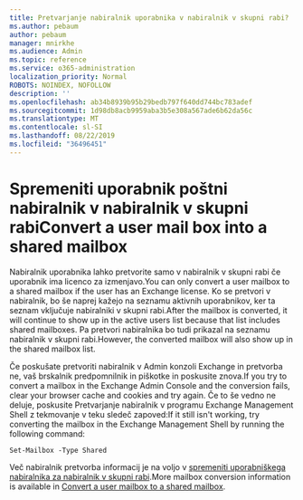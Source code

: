 ```yaml
---
title: Pretvarjanje nabiralnik uporabnika v nabiralnik v skupni rabi?
ms.author: pebaum
author: pebaum
manager: mnirkhe
ms.audience: Admin
ms.topic: reference
ms.service: o365-administration
localization_priority: Normal
ROBOTS: NOINDEX, NOFOLLOW
description: ''
ms.openlocfilehash: ab34b8939b95b29bedb797f640dd744bc783adef
ms.sourcegitcommit: 1d98db8acb9959aba3b5e308a567ade6b62da56c
ms.translationtype: MT
ms.contentlocale: sl-SI
ms.lasthandoff: 08/22/2019
ms.locfileid: "36496451"
---
```

# <a name="convert-a-user-mail-box-into-a-shared-mailbox"></a><span data-ttu-id="9cb99-102">Spremeniti uporabnik poštni nabiralnik v nabiralnik v skupni rabi</span><span class="sxs-lookup"><span data-stu-id="9cb99-102">Convert a user mail box into a shared mailbox</span></span>

<span data-ttu-id="9cb99-103">Nabiralnik uporabnika lahko pretvorite samo v nabiralnik v skupni rabi če uporabnik ima licenco za izmenjavo.</span><span class="sxs-lookup"><span data-stu-id="9cb99-103">You can only convert a user mailbox to a shared mailbox if the user has an Exchange license.</span></span> <span data-ttu-id="9cb99-104">Ko se pretvori v nabiralnik, bo še naprej kažejo na seznamu aktivnih uporabnikov, ker ta seznam vključuje nabiralniki v skupni rabi.</span><span class="sxs-lookup"><span data-stu-id="9cb99-104">After the mailbox is converted, it will continue to show up in the active users list because that list includes shared mailboxes.</span></span> <span data-ttu-id="9cb99-105">Pa pretvori nabiralnika bo tudi prikazal na seznamu nabiralnik v skupni rabi.</span><span class="sxs-lookup"><span data-stu-id="9cb99-105">However, the converted mailbox will also show up in the shared mailbox list.</span></span> 
  
<span data-ttu-id="9cb99-106">Če poskušate pretvoriti nabiralnik v Admin konzoli Exchange in pretvorba ne, vaš brskalnik predpomnilnik in piškotke in poskusite znova.</span><span class="sxs-lookup"><span data-stu-id="9cb99-106">If you try to convert a mailbox in the Exchange Admin Console and the conversion fails, clear your browser cache and cookies and try again.</span></span> <span data-ttu-id="9cb99-107">Če to še vedno ne deluje, poskusite Pretvarjanje nabiralnik v programu Exchange Management Shell z tekmovanje v teku sledeč zapoved:</span><span class="sxs-lookup"><span data-stu-id="9cb99-107">If it still isn't working, try converting the mailbox in the Exchange Management Shell by running the following command:</span></span>
  
```
Set-Mailbox -Type Shared
```

<span data-ttu-id="9cb99-108">Več nabiralnik pretvorba informacij je na voljo v [spremeniti uporabniškega nabiralnika za nabiralnik v skupni rabi](https://docs.microsoft.com/office365/admin/email/convert-user-mailbox-to-shared-mailbox).</span><span class="sxs-lookup"><span data-stu-id="9cb99-108">More mailbox conversion information is available in [Convert a user mailbox to a shared mailbox](https://docs.microsoft.com/office365/admin/email/convert-user-mailbox-to-shared-mailbox).</span></span>
  

